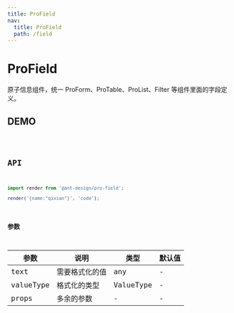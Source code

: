 ```yaml
---
title: ProField
nav:
  title: ProField
  path: /field
---
```


# ProField

原子信息组件，统一 ProForm、ProTable、ProList、Filter 等组件里面的字段定义。

## DEMO

<code src="../demo/base.tsx" />

## API

```typescript | pure
import render from '@ant-design/pro-field';

render('{name:"qixian"}', 'code');
```

### 参数

| 参数      | 说明           | 类型      | 默认值 |
| --------- | -------------- | --------- | ------ |
| text      | 需要格式化的值 | any       | -      |
| valueType | 格式化的类型   | ValueType | -      |
| props     | 多余的参数     | -         | -      |

